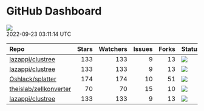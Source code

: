 GitHub Dashboard
================

![](https://github.com/lazappi/gh-dashboard/workflows/Render%20Status/badge.svg)  
2022-09-23 03:11:14 UTC

| Repo                                                                | Stars | Watchers | Issues | Forks | Status                                                                                                                                                   | Commit                                                                                                                                                                     |
| :------------------------------------------------------------------ | ----: | -------: | -----: | ----: | :------------------------------------------------------------------------------------------------------------------------------------------------------- | :------------------------------------------------------------------------------------------------------------------------------------------------------------------------- |
| [lazappi/clustree](https://github.com/lazappi/clustree)             |   133 |      133 |      9 |    13 | [![](https://github.com/lazappi/clustree/workflows/R-CMD-check/badge.svg)](https://github.com/lazappi/clustree/actions/runs/2567418949)                  | <a href="https://github.com/lazappi/clustree/commit/cb0256d419e0bb7129bec917f1ebaeacdf0c2842" title="Merge branch 'master' into develop">cb0256</a>                        |
| [lazappi/clustree](https://github.com/lazappi/clustree)             |   133 |      133 |      9 |    13 | [![](https://github.com/lazappi/clustree/workflows/pkgdown/badge.svg)](https://github.com/lazappi/clustree/actions/runs/2567418946)                      | <a href="https://github.com/lazappi/clustree/commit/cb0256d419e0bb7129bec917f1ebaeacdf0c2842" title="Merge branch 'master' into develop">cb0256</a>                        |
| [Oshlack/splatter](https://github.com/Oshlack/splatter)             |   174 |      174 |     10 |    51 | [![](https://github.com/Oshlack/splatter/workflows/R-CMD-check-bioc/badge.svg)](https://github.com/Oshlack/splatter/actions/runs/2840052661)             | <a href="https://github.com/Oshlack/splatter/commit/d6a5d4cdaef41f4306b72e82a322944d5fb7844d" title="Fix bug in BASiCSSimulate() when spike.means is resampled">d6a5d4</a> |
| [theislab/zellkonverter](https://github.com/theislab/zellkonverter) |    70 |       70 |     15 |    10 | [![](https://github.com/theislab/zellkonverter/workflows/R-CMD-check-bioc/badge.svg)](https://github.com/theislab/zellkonverter/actions/runs/3043754323) | <a href="https://github.com/theislab/zellkonverter/commit/d4c8fb81f7e4a8b65f3dcf4d5d73e827b137f458" title="Merge branch 'RELEASE_3_15'">d4c8fb</a>                         |
| [lazappi/clustree](https://github.com/lazappi/clustree)             |   133 |      133 |      9 |    13 | [![](https://github.com/lazappi/clustree/workflows/test-coverage/badge.svg)](https://github.com/lazappi/clustree/actions/runs/2567418948)                | <a href="https://github.com/lazappi/clustree/commit/cb0256d419e0bb7129bec917f1ebaeacdf0c2842" title="Merge branch 'master' into develop">cb0256</a>                        |
